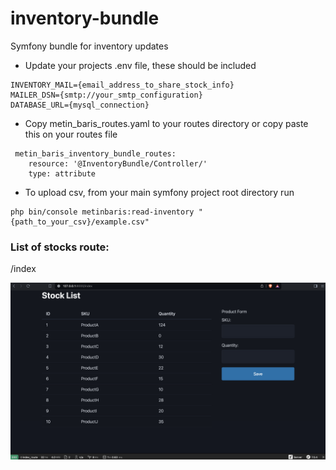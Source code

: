# inventory-bundle
Symfony bundle for inventory updates

- Update your projects .env file, these should be included
```
INVENTORY_MAIL={email_address_to_share_stock_info}
MAILER_DSN={smtp://your_smtp_configuration}
DATABASE_URL={mysql_connection}
```

- Copy metin_baris_routes.yaml to your routes directory or copy paste this on your routes file
```
 metin_baris_inventory_bundle_routes:
    resource: '@InventoryBundle/Controller/'
    type: attribute
```

- To upload csv, from your main symfony project root directory run
```
php bin/console metinbaris:read-inventory "{path_to_your_csv}/example.csv"
```

### List of stocks route:
/index

![alt text](https://github.com/metinbaris/inventory-bundle/blob/main/screenshot.png?raw=true)